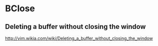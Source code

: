 # BClose

## Deleting a buffer without closing the window
http://vim.wikia.com/wiki/Deleting_a_buffer_without_closing_the_window
